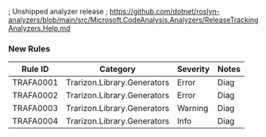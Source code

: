 ﻿; Unshipped analyzer release
; https://github.com/dotnet/roslyn-analyzers/blob/main/src/Microsoft.CodeAnalysis.Analyzers/ReleaseTrackingAnalyzers.Help.md

### New Rules

Rule ID | Category | Severity | Notes
--------|----------|----------|-------
TRAFA0001 | Trarizon.Library.Generators | Error | Diag
TRAFA0002 | Trarizon.Library.Generators | Error | Diag
TRAFA0003 | Trarizon.Library.Generators | Warning | Diag
TRAFA0004 | Trarizon.Library.Generators | Info | Diag